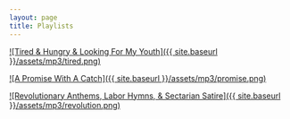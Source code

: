 ```yaml
---
layout: page
title: Playlists
---
```


[![Tired & Hungry & Looking For My Youth]({{ site.baseurl }}/assets/mp3/tired.png)](../Music/Tired&Hungry)

[![A Promise With A Catch]({{ site.baseurl }}/assets/mp3/promise.png)](../Music/PromiseWithACatch)

[![Revolutionary Anthems, Labor Hymns, & Sectarian Satire]({{ site.baseurl }}/assets/mp3/revolution.png)](../Music/RevolutionaryAnthems)